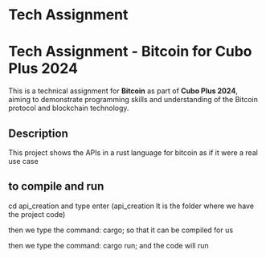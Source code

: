 # Tech Assignment
# Tech Assignment - Bitcoin for Cubo Plus 2024

This is a technical assignment for **Bitcoin** as part of **Cubo Plus 2024**, aiming to demonstrate programming skills and understanding of the Bitcoin protocol and blockchain technology.


## Description

This project shows the APIs in a rust language for bitcoin as if it were a real use case

## to compile and run 

cd api_creation and type enter (api_creation It is the folder where we have the project code)

then we type the command: cargo; so that it can be compiled for us

then we type the command: cargo run; and the code will run 
 


